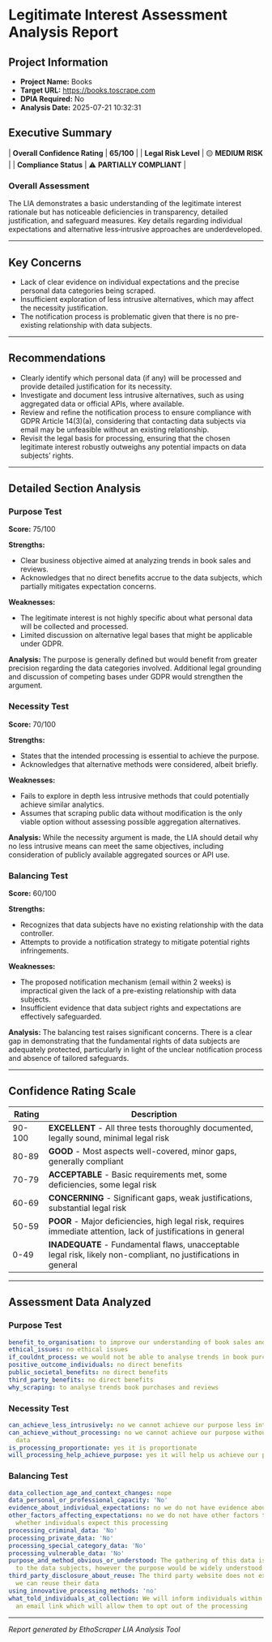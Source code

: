 # Legitimate Interest Assessment Analysis Report

## Project Information
- **Project Name:** Books
- **Target URL:** https://books.toscrape.com
- **DPIA Required:** No
- **Analysis Date:** 2025-07-21 10:32:31

## Executive Summary

| **Overall Confidence Rating** | **65/100** |
| **Legal Risk Level** | 🟡 **MEDIUM RISK** |
| **Compliance Status** | ⚠️ **PARTIALLY COMPLIANT** |

### Overall Assessment
The LIA demonstrates a basic understanding of the legitimate interest rationale but has noticeable deficiencies in transparency, detailed justification, and safeguard measures. Key details regarding individual expectations and alternative less‐intrusive approaches are underdeveloped.

---

## Key Concerns

- Lack of clear evidence on individual expectations and the precise personal data categories being scraped.
- Insufficient exploration of less intrusive alternatives, which may affect the necessity justification.
- The notification process is problematic given that there is no pre-existing relationship with data subjects.

---

## Recommendations

- Clearly identify which personal data (if any) will be processed and provide detailed justification for its necessity.
- Investigate and document less intrusive alternatives, such as using aggregated data or official APIs, where available.
- Review and refine the notification process to ensure compliance with GDPR Article 14(3)(a), considering that contacting data subjects via email may be unfeasible without an existing relationship.
- Revisit the legal basis for processing, ensuring that the chosen legitimate interest robustly outweighs any potential impacts on data subjects’ rights.

---

## Detailed Section Analysis

### Purpose Test
**Score:** 75/100

**Strengths:**
- Clear business objective aimed at analyzing trends in book sales and reviews.
- Acknowledges that no direct benefits accrue to the data subjects, which partially mitigates expectation concerns.

**Weaknesses:**
- The legitimate interest is not highly specific about what personal data will be collected and processed.
- Limited discussion on alternative legal bases that might be applicable under GDPR.

**Analysis:**
The purpose is generally defined but would benefit from greater precision regarding the data categories involved. Additional legal grounding and discussion of competing bases under GDPR would strengthen the argument.


### Necessity Test
**Score:** 70/100

**Strengths:**
- States that the intended processing is essential to achieve the purpose.
- Acknowledges that alternative methods were considered, albeit briefly.

**Weaknesses:**
- Fails to explore in depth less intrusive methods that could potentially achieve similar analytics.
- Assumes that scraping public data without modification is the only viable option without assessing possible aggregation alternatives.

**Analysis:**
While the necessity argument is made, the LIA should detail why no less intrusive means can meet the same objectives, including consideration of publicly available aggregated sources or API use.


### Balancing Test
**Score:** 60/100

**Strengths:**
- Recognizes that data subjects have no existing relationship with the data controller.
- Attempts to provide a notification strategy to mitigate potential rights infringements.

**Weaknesses:**
- The proposed notification mechanism (email within 2 weeks) is impractical given the lack of a pre-existing relationship with data subjects.
- Insufficient evidence that data subject rights and expectations are effectively safeguarded.

**Analysis:**
The balancing test raises significant concerns. There is a clear gap in demonstrating that the fundamental rights of data subjects are adequately protected, particularly in light of the unclear notification process and absence of tailored safeguards.


---

## Confidence Rating Scale

| Rating | Description |
|--------|-------------|
| 90-100 | **EXCELLENT** - All three tests thoroughly documented, legally sound, minimal legal risk |
| 80-89  | **GOOD** - Most aspects well-covered, minor gaps, generally compliant |
| 70-79  | **ACCEPTABLE** - Basic requirements met, some deficiencies, some legal risk |
| 60-69  | **CONCERNING** - Significant gaps, weak justifications, substantial legal risk |
| 50-59  | **POOR** - Major deficiencies, high legal risk, requires immediate attention, lack of justifications in general |
| 0-49   | **INADEQUATE** - Fundamental flaws, unacceptable legal risk, likely non-compliant, no justifications in general |

---

## Assessment Data Analyzed

### Purpose Test
```yaml
benefit_to_organisation: to improve our understanding of book sales and reviews
ethical_issues: no ethical issues
if_couldnt_process: we would not be able to analyse trends in book purchases and reviews
positive_outcome_individuals: no direct benefits
public_societal_benefits: no direct benefits
third_party_benefits: no direct benefits
why_scraping: to analyse trends book purchases and reviews

```

### Necessity Test
```yaml
can_achieve_less_intrusively: no we cannot achieve our purpose less intrusively
can_achieve_without_processing: no we cannot achieve our purpose without processing
  data
is_processing_proportionate: yes it is proportionate
will_processing_help_achieve_purpose: yes it will help us achieve our purpose

```

### Balancing Test
```yaml
data_collection_age_and_context_changes: nope
data_personal_or_professional_capacity: 'No'
evidence_about_individual_expectations: no we do not have evidence about expectations
other_factors_affecting_expectations: no we do not have other factors that would affect
  whether individuals expect this processing
processing_criminal_data: 'No'
processing_private_data: 'No'
processing_special_category_data: 'No'
processing_vulnerable_data: 'No'
purpose_and_method_obvious_or_understood: The gathering of this data is not obvious
  to the data subjects, however the purpose would be widely understood.
third_party_disclosure_about_reuse: The third party website does not explicitly whether
  we can reuse their data
using_innovative_processing_methods: 'no'
what_told_individuals_at_collection: We will inform individuals within 2 weeks through
  an email link which will allow them to opt out of the processing

```

---

*Report generated by EthoScraper LIA Analysis Tool*
